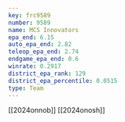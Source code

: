 ```yaml
---
key: frc9589
number: 9589
name: MCS Innovators
epa_end: 6.15
auto_epa_end: 2.82
teleop_epa_end: 2.74
endgame_epa_end: 0.6
winrate: 0.2917
district_epa_rank: 129
district_epa_percentile: 0.0515
type: Team
---
```

[[2024onnob]]
[[2024onosh]]
